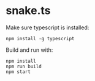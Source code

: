 # snake.ts

Make sure typescript is installed:

```
npm install -g typescript
```

Build and run with:

```
npm install
npm run build
npm start
```
